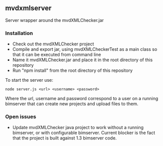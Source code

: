 ## mvdxmlserver

Server wrapper around the mvdXMLChecker.jar

### Installation

- Check out the mvdXMLChecker project
- Compile and export jar, using mvdXMLCheckerTest as a main class so that it can be executed from command line
- Name it mvdXMLChecker.jar and place it in the root directory of this repository
- Run "npm install" from the root directory of this repository

To start the server use:

    node server.js <url> <username> <password>

Where the url, username and password correspond to a user on a running bimserver that can create new projects and upload files to them.

### Open issues

- Update mvdXMLChecker java project to work without a running bimserver, or with configurable bimserver. Current blocker is the fact that the project is built against 1.3 bimserver code.